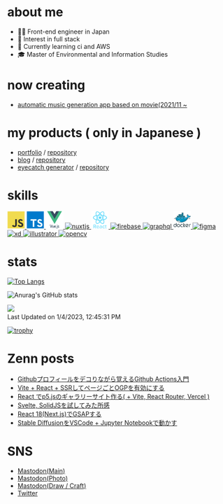 # about me
- 👩‍💻 Front-end engineer in Japan
- 👀 Interest in full stack
- 🌱 Currently learning ci and AWS
- 🎓 Master of Environmental and Information Studies

# now creating
- [automatic music generation app based on movie(2021/11 ~ ](https://github.com/thetalemon/movie2music)

# my products ( only in Japanese )
- [portfolio](https://manasas.dev/) / [repository](https://github.com/thetalemon/manasandbox)
- [blog](https://blog.manasas.dev/) / [repository](https://github.com/thetalemon/manasblog)
- [eyecatch generator](https://eyecatch.manasas.dev/) / [repository](https://github.com/thetalemon/eye-catch-creator)

# skills
<p align="left"> 
  <a href="https://developer.mozilla.org/en-US/docs/Web/JavaScript" target="_blank"> <img src="https://raw.githubusercontent.com/devicons/devicon/master/icons/javascript/javascript-original.svg" alt="javascript" width="40" height="40"/> </a> 
  <a href="https://www.typescriptlang.org/" target="_blank"> <img src="https://raw.githubusercontent.com/devicons/devicon/master/icons/typescript/typescript-original.svg" alt="typescript" width="40" height="40"/> </a> 
  <a href="https://vuejs.org/" target="_blank"> <img src="https://raw.githubusercontent.com/devicons/devicon/master/icons/vuejs/vuejs-original-wordmark.svg" alt="vuejs" width="40" height="40"/> </a> 
  <a href="https://nuxtjs.org/" target="_blank"> <img src="https://www.vectorlogo.zone/logos/nuxtjs/nuxtjs-icon.svg" alt="nuxtjs" width="40" height="40"/> </a> 
  <a href="https://reactjs.org/" target="_blank"> <img src="https://raw.githubusercontent.com/devicons/devicon/master/icons/react/react-original-wordmark.svg" alt="react" width="40" height="40"/> </a>  
  <a href="https://firebase.google.com/" target="_blank"> <img src="https://www.vectorlogo.zone/logos/firebase/firebase-icon.svg" alt="firebase" width="40" height="40"/> </a>  
  <a href="https://graphql.org" target="_blank"> <img src="https://www.vectorlogo.zone/logos/graphql/graphql-icon.svg" alt="graphql" width="40" height="40"/> </a> 
  <a href="https://www.docker.com/" target="_blank"> <img src="https://raw.githubusercontent.com/devicons/devicon/master/icons/docker/docker-original-wordmark.svg" alt="docker" width="40" height="40"/> </a> 
  <a href="https://www.figma.com/" target="_blank"> <img src="https://www.vectorlogo.zone/logos/figma/figma-icon.svg" alt="figma" width="40" height="40"/> </a> 
  <a href="https://www.adobe.com/products/xd.html" target="_blank"> <img src="https://cdn.worldvectorlogo.com/logos/adobe-xd.svg" alt="xd" width="40" height="40"/> </a> 
  <a href="https://www.adobe.com/in/products/illustrator.html" target="_blank"> <img src="https://www.vectorlogo.zone/logos/adobe_illustrator/adobe_illustrator-icon.svg" alt="illustrator" width="40" height="40"/> </a> 
  <a href="https://opencv.org/" target="_blank"> <img src="https://www.vectorlogo.zone/logos/opencv/opencv-icon.svg" alt="opencv" width="40" height="40"/> </a> 
</p>


# stats
[![Top Langs](https://github-readme-stats.vercel.app/api/top-langs/?username=thetalemon&layout=compact&theme=synthwave&langs_count=4)](https://github.com/anuraghazra/github-readme-stats)

![Anurag's GitHub stats](https://github-readme-stats.vercel.app/api?username=thetalemon&show_icons=true&theme=synthwave&hide=contribs,stars)

<!--START_SECTION:lapras-card-->
<a href="https://lapras.com/public/40LFLL5" target="_blank" rel="noopener noreferrer"><img src="https://lapras-card-generator.vercel.app/api/svg?e=3.37&b=2.85&i=3.47&b1=%23232323&b2=%236d6d6d&i1=%23212121&i2=%23818181&l=en" width="400" ></a>  
Last Updated on 1/4/2023, 12:45:31 PM
<!--END_SECTION:lapras-card-->

[![trophy](https://github-profile-trophy.vercel.app/?username=thetalemon&theme=dracula&column=3&margin-w=15&margin-h=15)](https://github.com/ryo-ma/github-profile-trophy)


# Zenn posts
<!-- BLOG-POST-LIST:START -->
- [Githubプロフィールをデコりながら覚えるGithub Actions入門](https://zenn.dev/thetalemon/articles/518153549f917e)
- [Vite + React + SSRしてページごとOGPを有効にする](https://zenn.dev/thetalemon/articles/1ca7835954c059)
- [React でp5.jsのギャラリーサイト作る&lpar; + Vite, React Router, Vercel &rpar;](https://zenn.dev/thetalemon/articles/46d4ae2561222c)
- [Svelte, SolidJSを試してみた所感](https://zenn.dev/thetalemon/articles/3c55a60a1de6ae)
- [React 18&lpar;Next.js&rpar;でGSAPする](https://zenn.dev/thetalemon/articles/f759b1acd0053a)
- [Stable DiffusionをVSCode + Jupyter Notebookで動かす](https://zenn.dev/thetalemon/articles/ecd01b2f9552e6)
<!-- BLOG-POST-LIST:END -->

# SNS
- <a rel="me" href="https://fedibird.com/@thetalemon">Mastodon(Main)</a>
- <a rel="me" href="https://photodn.net/@thetalemon">Mastodon(Photo)</a>
- <a rel="me" href="https://gamelinks007.net/@thetalemon">Mastodon(Draw / Craft)</a>
- [Twitter](https://twitter.com/thetalemon)
